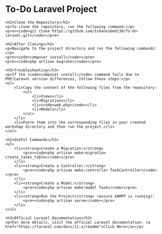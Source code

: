 <h1>To-Do Laravel Project</h1>

    <h2>Clone the Repository</h2>
    <p>To clone the repository, run the following command:</p>
    <pre><code>git clone https://github.com/Ishansubedi30/To-Do-laravel.git</code></pre>

    <h2>After Cloning</h2>
    <p>Navigate to the project directory and run the following commands:</p>
    <pre><code>composer install</code></pre>
    <pre><code>php artisan migrate</code></pre>

    <h3>Troubleshooting</h3>
    <p>If the <code>composer install</code> command fails due to PHP/Laravel version differences, follow these steps:</p>
    <ol>
        <li>Copy the content of the following files from the repository:
            <ul>
                <li>Views</li>
                <li>Migrations</li>
                <li><code>web.php</code></li>
                <li>Models</li>
            </ul>
        </li>
        <li>Paste them into the corresponding files in your created workshop directory and then run the project.</li>
    </ol>

    <h2>Useful Commands</h2>
    <ul>
        <li><strong>Create a Migration:</strong>
            <pre><code>php artisan make:migration create_tasks_table</code></pre>
        </li>
        <li><strong>Create a Controller:</strong>
            <pre><code>php artisan make:controller TaskController</code></pre>
        </li>
        <li><strong>Create a Model:</strong>
            <pre><code>php artisan make:model Task</code></pre>
        </li>
        <li><strong>Run the Project</strong> (ensure XAMPP is running):
            <pre><code>php artisan serve</code></pre>
        </li>
    </ul>

    <h3>Official Laravel Documentation</h3>
    <p>For more details, visit the official Laravel documentation: <a href="https://laravel.com/docs/11.x/readme">Click Here</a></p>
